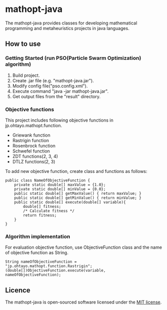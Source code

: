 # mathopt-java
The mathopt-java provides classes for developing mathematical programming and metaheuristics projects in java languages.

## How to use

### Getting Started (run PSO(Particle Swarm Optimization) algorithm)
1. Build project.
2. Create .jar file (e.g. "mathopt-java.jar").
3. Modify config file("pso.config.xml").
4. Execute command "java -jar mathopt-java.jar".
5. Get output files from the "result" directory.

### Objective functions
This project includes following objective functions in jp.ohtayo.mathopt.function.
* Griewank function
* Rastrigin function
* Rosenbrock function
* Schwefel function
* ZDT functions(2, 3, 4)
* DTLZ functions(2, 3)

To add new objective function, create class and functions as follows:

    public class NameOfObjectiveFunction {
        private static double[] maxValue = {1.0};
        private static double[] minValue = {0.0};
        public static double[] getMaxValue() { return maxValue; }
        public static double[] getMinValue() { return minValue; }
        public static double[] execute(double[] variable){
            double[] fitness;
            /* Calculate fitness */
            return fitness;
        }
    }

### Algorithm implementation
For evaluation objective function, use ObjectiveFunction class and the name of objective function as String.

    String nameOfObjectiveFunction = "jp.ohtayo.mathopt.function.Rastrigin";
    (double[])ObjectiveFunction.execute(variable, nameOfObjectiveFunction);

## Licence
The mathopt-java is open-sourced software licensed under the [MIT license](https://github.com/ohtayo/mathopt-java/blob/master/LICENSE).
